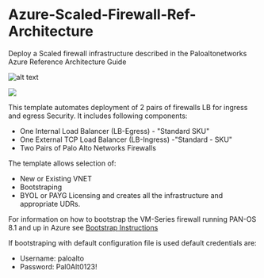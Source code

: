 # Azure-Scaled-Firewall-Ref-Architecture
Deploy a Scaled firewall infrastructure described in the Paloaltonetworks Azure Reference Architecture Guide


![alt text](https://raw.githubusercontent.com/wwce/azure-arm/master/Azure-Scaled-Firewall-Ref-Architecture-master/Documentation/topology.png)

[<img src="http://azuredeploy.net/deploybutton.png"/>](https://portal.azure.com/#create/Microsoft.Template/uri/https%3A%2F%2Fraw.githubusercontent.com%2Fwwce%2Fazure-arm%2Fmaster%2FAzure-Scaled-Firewall-Ref-Architecture-master%2FazureDeploy.json)

This template automates deployment of 2 pairs of firewalls LB for ingress and egress Security.
It includes following components:

- One Internal Load Balancer (LB-Egress) - "Standard SKU"
- One External TCP Load Balancer (LB-Ingress) -"Standard - SKU"
- Two Pairs of Palo Alto Networks Firewalls


 The template allows selection of:
 - New or Existing VNET
 - Bootstraping
 - BYOL or PAYG Licensing
 and creates all the infrastructure and appropriate UDRs.

 For information on how to bootstrap the VM-Series firewall running PAN-OS 8.1 and up in Azure see [Bootstrap Instructions](https://www.paloaltonetworks.com/documentation/81/virtualization/virtualization/bootstrap-the-vm-series-firewall/bootstrap-the-vm-series-firewall-in-azure#idd51f75b8-e579-44d6-a809-2fafcfe4b3b6)

 
 If bootstraping with default configuration file is used default credentials are:
 - Username: paloalto
 - Password: Pal0Alt0123!
